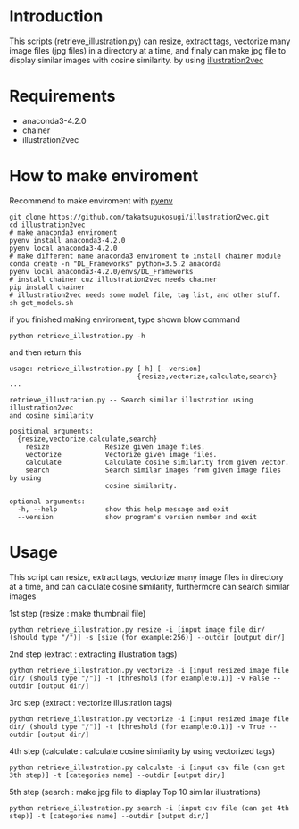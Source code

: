 # Introduction

This scripts (retrieve_illustration.py) can resize, extract tags, vectorize many image files (jpg files) in a directory at a time,
and finaly can make jpg file to display similar images with cosine similarity.
by using [illustration2vec](https://github.com/rezoo/illustration2vec)

# Requirements

* anaconda3-4.2.0
* chainer
* illustration2vec

# How to make enviroment
Recommend to make enviroment with [pyenv](https://github.com/pyenv/pyenv)

```
git clone https://github.com/takatsugukosugi/illustration2vec.git
cd illustration2vec
# make anaconda3 enviroment
pyenv install anaconda3-4.2.0
pyenv local anaconda3-4.2.0
# make different name anaconda3 enviroment to install chainer module
conda create -n "DL_Frameworks" python=3.5.2 anaconda
pyenv local anaconda3-4.2.0/envs/DL_Frameworks
# install chainer cuz illustration2vec needs chainer
pip install chainer
# illustration2vec needs some model file, tag list, and other stuff.
sh get_models.sh
```

if you finished making enviroment, type shown blow command

```
python retrieve_illustration.py -h
```

and then return this

```
usage: retrieve_illustration.py [-h] [--version]
                                {resize,vectorize,calculate,search} ...

retrieve_illustration.py -- Search similar illustration using illustration2vec
and cosine similarity

positional arguments:
  {resize,vectorize,calculate,search}
    resize              Resize given image files.
    vectorize           Vectorize given image files.
    calculate           Calculate cosine similarity from given vector.
    search              Search similar images from given image files by using
                        cosine similarity.

optional arguments:
  -h, --help            show this help message and exit
  --version             show program's version number and exit
```
# Usage

This script can resize, extract tags, vectorize many image files in directory at a time, 
and can calculate cosine similarity, furthermore can search similar images

1st step (resize : make thumbnail file)

```
python retrieve_illustration.py resize -i [input image file dir/ (should type "/")] -s [size (for example:256)] --outdir [output dir/]
```

2nd step (extract : extracting illustration tags)

```
python retrieve_illustration.py vectorize -i [input resized image file dir/ (should type "/")] -t [threshold (for example:0.1)] -v False --outdir [output dir/]
```

3rd step (extract : vectorize illustration tags)

```
python retrieve_illustration.py vectorize -i [input resized image file dir/ (should type "/")] -t [threshold (for example:0.1)] -v True --outdir [output dir/]
```

4th step (calculate : calculate cosine similarity by using vectorized tags)

```
python retrieve_illustration.py calculate -i [input csv file (can get 3th step)] -t [categories name] --outdir [output dir/]
```

5th step (search : make jpg file to display Top 10 similar illustrations)

```
python retrieve_illustration.py search -i [input csv file (can get 4th step)] -t [categories name] --outdir [output dir/]
```

